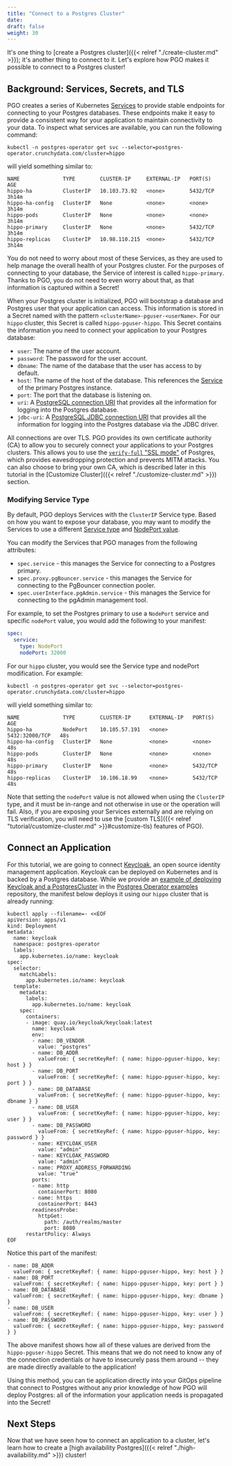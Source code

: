 ```yaml
---
title: "Connect to a Postgres Cluster"
date:
draft: false
weight: 30
---
```


It's one thing to [create a Postgres cluster]({{< relref "./create-cluster.md" >}}); it's another thing to connect to it. Let's explore how PGO makes it possible to connect to a Postgres cluster!

## Background: Services, Secrets, and TLS

PGO creates a series of Kubernetes [Services](https://kubernetes.io/docs/concepts/services-networking/service/) to provide stable endpoints for connecting to your Postgres databases. These endpoints make it easy to provide a consistent way for your application to maintain connectivity to your data. To inspect what services are available, you can run the following command:

```
kubectl -n postgres-operator get svc --selector=postgres-operator.crunchydata.com/cluster=hippo
```

will yield something similar to:

```
NAME              TYPE        CLUSTER-IP     EXTERNAL-IP   PORT(S)    AGE
hippo-ha          ClusterIP   10.103.73.92   <none>        5432/TCP   3h14m
hippo-ha-config   ClusterIP   None           <none>        <none>     3h14m
hippo-pods        ClusterIP   None           <none>        <none>     3h14m
hippo-primary     ClusterIP   None           <none>        5432/TCP   3h14m
hippo-replicas    ClusterIP   10.98.110.215  <none>        5432/TCP   3h14m
```

You do not need to worry about most of these Services, as they are used to help manage the overall health of your Postgres cluster. For the purposes of connecting to your database, the Service of interest is called `hippo-primary`. Thanks to PGO, you do not need to even worry about that, as that information is captured within a Secret!

When your Postgres cluster is initialized, PGO will bootstrap a database and Postgres user that your application can access. This information is stored in a Secret named with the pattern `<clusterName>-pguser-<userName>`. For our `hippo` cluster, this Secret is called `hippo-pguser-hippo`. This Secret contains the information you need to connect your application to your Postgres database:

- `user`: The name of the user account.
- `password`: The password for the user account.
- `dbname`: The name of the database that the user has access to by default.
- `host`: The name of the host of the database. This references the [Service](https://kubernetes.io/docs/concepts/services-networking/service/) of the primary Postgres instance.
- `port`: The port that the database is listening on.
- `uri`: A [PostgreSQL connection URI](https://www.postgresql.org/docs/current/libpq-connect.html#LIBPQ-CONNSTRING) that provides all the information for logging into the Postgres database.
- `jdbc-uri`: A [PostgreSQL JDBC connection URI](https://jdbc.postgresql.org/documentation/head/connect.html) that provides all the information for logging into the Postgres database via the JDBC driver.

All connections are over TLS. PGO provides its own certificate authority (CA) to allow you to securely connect your applications to your Postgres clusters. This allows you to use the [`verify-full` "SSL mode"](https://www.postgresql.org/docs/current/libpq-ssl.html#LIBPQ-SSL-SSLMODE-STATEMENTS) of Postgres, which provides eavesdropping protection and prevents MITM attacks. You can also choose to bring your own CA, which is described later in this tutorial in the [Customize Cluster]({{< relref "./customize-cluster.md" >}}) section.

### Modifying Service Type

By default, PGO deploys Services with the `ClusterIP` Service type. Based on how you want to expose your database,
you may want to modify the Services to use a different
[Service type](https://kubernetes.io/docs/concepts/services-networking/service/#publishing-services-service-types)
and [NodePort value](https://kubernetes.io/docs/concepts/services-networking/service/#type-nodeport).

You can modify the Services that PGO manages from the following attributes:

- `spec.service` - this manages the Service for connecting to a Postgres primary.
- `spec.proxy.pgBouncer.service` - this manages the Service for connecting to the PgBouncer connection pooler.
- `spec.userInterface.pgAdmin.service` - this manages the Service for connecting to the pgAdmin management tool.

For example, to set the Postgres primary to use a `NodePort` service and specific `nodePort` value, you would add the
following to your manifest:

```yaml
spec:
  service:
    type: NodePort
    nodePort: 32000
```

For our `hippo` cluster, you would see the Service type and nodePort modification. For example:

```
kubectl -n postgres-operator get svc --selector=postgres-operator.crunchydata.com/cluster=hippo
```

will yield something similar to:

```
NAME              TYPE        CLUSTER-IP      EXTERNAL-IP   PORT(S)          AGE
hippo-ha          NodePort    10.105.57.191   <none>        5432:32000/TCP   48s
hippo-ha-config   ClusterIP   None            <none>        <none>           48s
hippo-pods        ClusterIP   None            <none>        <none>           48s
hippo-primary     ClusterIP   None            <none>        5432/TCP         48s
hippo-replicas    ClusterIP   10.106.18.99    <none>        5432/TCP         48s
```

Note that setting the `nodePort` value is not allowed when using the `ClusterIP` type, and it must be in-range and
not otherwise in use or the operation will fail. Also, if you are exposing your Services externally and are relying on TLS
verification, you will need to use the [custom TLS]({{< relref "tutorial/customize-cluster.md" >}}#customize-tls)
features of PGO).

## Connect an Application

For this tutorial, we are going to connect [Keycloak](https://www.keycloak.org/), an open source
identity management application. Keycloak can be deployed on Kubernetes and is backed by a Postgres
database. While we provide an [example of deploying Keycloak and a PostgresCluster](https://github.com/CrunchyData/postgres-operator-examples/tree/main/kustomize/keycloak)
in the [Postgres Operator examples](https://github.com/CrunchyData/postgres-operator-examples)
repository, the manifest below deploys it using our `hippo` cluster that is already running:

```
kubectl apply --filename=- <<EOF
apiVersion: apps/v1
kind: Deployment
metadata:
  name: keycloak
  namespace: postgres-operator
  labels:
    app.kubernetes.io/name: keycloak
spec:
  selector:
    matchLabels:
      app.kubernetes.io/name: keycloak
  template:
    metadata:
      labels:
        app.kubernetes.io/name: keycloak
    spec:
      containers:
      - image: quay.io/keycloak/keycloak:latest
        name: keycloak
        env:
        - name: DB_VENDOR
          value: "postgres"
        - name: DB_ADDR
          valueFrom: { secretKeyRef: { name: hippo-pguser-hippo, key: host } }
        - name: DB_PORT
          valueFrom: { secretKeyRef: { name: hippo-pguser-hippo, key: port } }
        - name: DB_DATABASE
          valueFrom: { secretKeyRef: { name: hippo-pguser-hippo, key: dbname } }
        - name: DB_USER
          valueFrom: { secretKeyRef: { name: hippo-pguser-hippo, key: user } }
        - name: DB_PASSWORD
          valueFrom: { secretKeyRef: { name: hippo-pguser-hippo, key: password } }
        - name: KEYCLOAK_USER
          value: "admin"
        - name: KEYCLOAK_PASSWORD
          value: "admin"
        - name: PROXY_ADDRESS_FORWARDING
          value: "true"
        ports:
        - name: http
          containerPort: 8080
        - name: https
          containerPort: 8443
        readinessProbe:
          httpGet:
            path: /auth/realms/master
            port: 8080
      restartPolicy: Always
EOF
```

Notice this part of the manifest:

```
- name: DB_ADDR
  valueFrom: { secretKeyRef: { name: hippo-pguser-hippo, key: host } }
- name: DB_PORT
  valueFrom: { secretKeyRef: { name: hippo-pguser-hippo, key: port } }
- name: DB_DATABASE
  valueFrom: { secretKeyRef: { name: hippo-pguser-hippo, key: dbname } }
- name: DB_USER
  valueFrom: { secretKeyRef: { name: hippo-pguser-hippo, key: user } }
- name: DB_PASSWORD
  valueFrom: { secretKeyRef: { name: hippo-pguser-hippo, key: password } }
```

The above manifest shows how all of these values are derived from the `hippo-pguser-hippo` Secret. This means that we do not need to know any of the connection credentials or have to insecurely pass them around -- they are made directly available to the application!

Using this method, you can tie application directly into your GitOps pipeline that connect to Postgres without any prior knowledge of how PGO will deploy Postgres: all of the information your application needs is propagated into the Secret!

## Next Steps

Now that we have seen how to connect an application to a cluster, let's learn how to create a [high availability Postgres]({{< relref "./high-availability.md" >}}) cluster!

